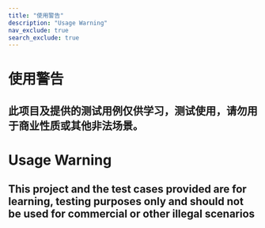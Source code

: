 ```yaml
---
title: "使用警告"
description: "Usage Warning"
nav_exclude: true
search_exclude: true
---
```


# 使用警告
## 此项目及提供的测试用例仅供学习，测试使用，请勿用于商业性质或其他非法场景。

# Usage Warning
## This project and the test cases provided are for learning, testing purposes only and should not be used for commercial or other illegal scenarios
